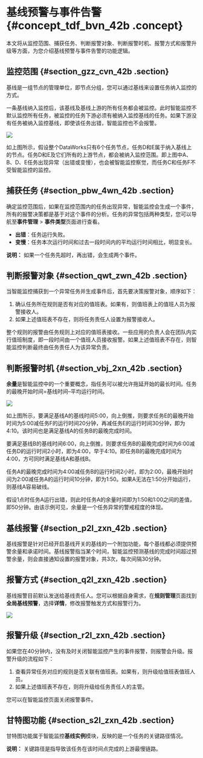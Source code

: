 # 基线预警与事件告警 {#concept_tdf_bvn_42b .concept}

本文将从监控范围、捕获任务、判断报警对象、判断报警时机、报警方式和报警升级等方面，为您介绍基线预警与事件告警的功能逻辑。

## 监控范围 {#section_gzz_cvn_42b .section}

基线是一组节点的管理单位，即节点分组，您可以通过基线来设置任务纳入监控的方式。

一条基线纳入监控后，该基线及基线上游的所有任务都会被监控。此时智能监控不默认监控所有任务，被监控的任务下游必须有被纳入监控基线的任务。如果下游没有任务被纳入监控基线，即使该任务出错，智能监控也不会报警。

![](http://static-aliyun-doc.oss-cn-hangzhou.aliyuncs.com/assets/img/16366/15631864007435_zh-CN.png)

如上图所示，假设整个DataWorks只有6个任务节点，任务D和E属于纳入基线上的节点。任务D和E及它们所有的上游节点，都会被纳入监控范围。即上图中A、B、D、E任务出现异常（出错或变慢），也会被智能监控察觉，而任务C和任务F不受智能监控的监控。

## 捕获任务 {#section_pbw_4wn_42b .section}

确定监控范围后，如果在监控范围内的任务出现异常，智能监控会生成一个事件，所有的报警决策都是基于对这个事件的分析。任务的异常包括两种类型，您可以导航至**事件管理** \> **事件类型**页面进行查看。

-   **出错**：任务运行失败。
-   **变慢**：任务本次运行时间和过去一段时间内的平均运行时间相比，明显变长。

**说明：** 如果一个任务先超时，再出错，会生成两个事件。

## 判断报警对象 {#section_qwt_zwn_42b .section}

当智能监控捕获到一个异常任务并生成事件后，首先要决策报警对象，顺序如下：

1.  确认任务所在规则是否有对应的值班表。如果有，则值班表上的值班人员为报警接收人。
2.  如果上述值班表不存在，则将任务责任人设置为报警接收人。

整个规则的报警由任务规则上对应的值班表接收。一些应用的负责人会在团队内实行值班制度，即一段时间由一个值班人员接收报警。如果上述值班表不存在，则智能监控判断最终由任务责任人为该异常负责。

## 判断报警时机 {#section_vbj_2xn_42b .section}

**余量**是智能监控中的一个重要概念，指任务可以被允许拖延开始的最长时间。任务的最晚开始时间=基线时间–平均运行时间。

![](http://static-aliyun-doc.oss-cn-hangzhou.aliyuncs.com/assets/img/16366/15631864007438_zh-CN.png)

如上图所示，要满足基线A的基线时间5:00，向上倒推，则要求任务E的最晚开始时间为5:00减任务F的运行时间20分钟，再减任务E的运行时间30分钟，即为4:10。该时间也是满足基线A的任务B的最晚完成时间。

要满足基线B的基线时间6:00，向上倒推，则要求任务B的最晚完成时间为6:00减任务D的运行时间2小时，即为4:00，早于4:10。即任务B的最晚完成时间为4:00，方可同时满足基线A和基线B。

任务A的最晚完成时间为4:00减任务B的运行时间2小时，即为2:00，最晚开始时间为2:00减任务A的运行时间10分钟，即为1:50。如果A无法在1:50分开始运行，则基线A容易破线。

假设1点时任务A运行出错，则此时任务A的余量时间即为1:50和1:00之间的差值，即50分钟。由该示例可见，余量是一个任务异常的警戒程度的体现。

## 基线报警 {#section_p2l_zxn_42b .section}

基线报警是针对已经开启基线开关的基线的一个附加功能，每个基线都必须提供预警余量和承诺时间。基线报警指当某个时间，智能监控预测基线的完成时间超过预警余量，则会直接通知设置的报警对象，共3次，每次间隔30分钟。

## 报警方式 {#section_q2l_zxn_42b .section}

基线报警目前默认发送给基线责任人。您可以根据自身需求，在**规则管理**页面找到**全局基线预警**，选择**详情**，修改报警触发方式和报警行为。

![](http://static-aliyun-doc.oss-cn-hangzhou.aliyuncs.com/assets/img/16366/156318640048337_zh-CN.png)

## 报警升级 {#section_r2l_zxn_42b .section}

如果您在40分钟内，没有及时关闭智能监控产生的事件报警，则报警会升级。报警升级的流程如下：

1.  查看异常任务对应的规则是否关联有值班表。如果有，则升级给值班表值班人员。
2.  如果上述值班表不存在，则将升级给任务责任人的主管。

您可以在智能监控页面关闭报警事件。

## 甘特图功能 {#section_s2l_zxn_42b .section}

甘特图功能属于智能监控**基线实例**模块，反映的是一个任务的关键路径情况。

**说明：** 关键路径是指导致该任务在该时间点完成的上游最慢链路。

